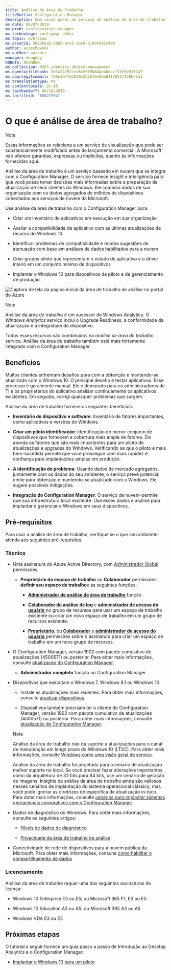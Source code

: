 ```yaml
---
title: Análise de Área de Trabalho
titleSuffix: Configuration Manager
description: Uma visão geral do serviço de análise de área de trabalho integrado com o Configuration Manager.
ms.date: 06/07/2019
ms.prod: configuration-manager
ms.technology: configmgr-other
ms.topic: overview
ms.assetid: 38b2bed2-20dd-4ce1-abc0-219343d2c4b8
author: aczechowski
ms.author: aaroncz
manager: dougeby
ROBOTS: NOINDEX
ms.collection: M365-identity-device-management
ms.openlocfilehash: 8dfa24f92ced6c69f90844e46dccf1df0e93f7a7
ms.sourcegitcommit: 725e1bf7d3250c2b7b7be9da01135517428be7a1
ms.translationtype: MT
ms.contentlocale: pt-BR
ms.lasthandoff: 06/10/2019
ms.locfileid: "66821994"
---
```

# <a name="what-is-desktop-analytics"></a>O que é análise de área de trabalho?

> [!Note]  
> Essas informações se relaciona a um serviço de visualização que pode ser substancialmente modificado antes do lançamento comercial. A Microsoft não oferece garantias, expressas ou implícitas, quanto às informações fornecidas aqui.  

Análise da área de trabalho é um serviço baseado em nuvem que se integra com o Configuration Manager. O serviço fornece insight e inteligência para que você possa tomar decisões mais informadas sobre a preparação de atualização de seus clientes do Windows. Ele combina dados de sua organização com os dados agregados de milhões de dispositivos conectados aos serviços de nuvem da Microsoft.

Use análise da área de trabalho com o Configuration Manager para:  

- Criar um inventário de aplicativos em execução em sua organização  

- Avaliar a compatibilidade de aplicativo com as últimas atualizações de recurso do Windows 10  

- Identificar problemas de compatibilidade e receba sugestões de atenuação com base em análises de dados habilitados para a nuvem  

- Criar grupos piloto que representam o estado de aplicativo e o driver inteiro em um conjunto mínimo de dispositivos  

- Implantar o Windows 10 para dispositivos de piloto e de gerenciamento de produção  

![Captura de tela da página inicial da área de trabalho de análise no portal do Azure](media/portal-home.png)

> [!Note]  
> Análise da área de trabalho é um sucessor do Windows Analytics. O *Windows Analytics* serviço inclui o Upgrade Readiness, a conformidade da atualização e a integridade do dispositivo.
>
> Todos esses recursos são combinados na *análise de área de trabalho* service. Análise da área de trabalho também está mais fortemente integrado com o Configuration Manager.



## <a name="benefits"></a>Benefícios

Muitos clientes enfrentam desafios para com a obtenção e mantendo-se atualizado com o Windows 10. O principal desafio é testar aplicativos. Esse processo é geralmente manual. Ele é demorado para os administradores de TI e os proprietários do aplicativo analisar continuamente os aplicativos existentes. Em seguida, corrigi quaisquer problemas que surgem.

Análise da área de trabalho fornece os seguintes benefícios:

- **Inventário de dispositivo e software**: Inventário de fatores importantes, como aplicativos e versões do Windows.  

- **Criar um piloto identificação**: Identificação do menor conjunto de dispositivos que fornecem a cobertura mais ampla de fatores. Ele aborda os fatores que são mais importantes para um piloto de atualizações e upgrades do Windows. Verificando se que o piloto é mais bem-sucedida permite que você prosseguir com mais rapidez e confiança para implantações amplas em produção.  

- **A identificação do problema**: Usando dados de mercado agregados, juntamente com os dados do seu ambiente, o serviço prevê potencial emite para obtenção e mantendo-se atualizado com o Windows. Ele sugere possíveis mitigações.  

- **Integração do Configuration Manager**: O serviço de nuvem-permite que sua infraestrutura local existente. Use esses dados e análise para implantar e gerenciar o Windows em seus dispositivos.  



## <a name="prerequisites"></a>Pré-requisitos

Para usar a análise de área de trabalho, verifique se o que seu ambiente atenda aos seguintes pré-requisitos.


### <a name="technical"></a>Técnico

- Uma assinatura do Azure Active Directory, com [Administrador Global](https://docs.microsoft.com/azure/active-directory/users-groups-roles/directory-assign-admin-roles#company-administrator) permissões  

    - **Proprietário do espaço de trabalho** ou **Colaborador** permissões **definir seu espaço de trabalho**e as seguintes funções:  

       - [**Administrador de análise de área de trabalho** ](https://docs.microsoft.com/azure/active-directory/users-groups-roles/directory-assign-admin-roles) função.

       - [**Colaborador de análise de log** ](https://docs.microsoft.com/azure/role-based-access-control/built-in-roles#log-analytics-contributor) e [ **administrador de acesso do usuário** ](https://docs.microsoft.com/azure/role-based-access-control/built-in-roles#user-access-administrator) no grupo de recursos para usar um espaço de trabalho existente ou criar um novo espaço de trabalho em um grupo de recursos existente.

        - [**Proprietário**](https://docs.microsoft.com/azure/role-based-access-control/built-in-roles#owner), ou [ **Colaborador** ](https://docs.microsoft.com/azure/role-based-access-control/built-in-roles#contributor) e [ **administrador de acesso do usuário** ](https://docs.microsoft.com/azure/role-based-access-control/built-in-roles#user-access-administrator) permissões sobre o assinatura para criar um espaço de trabalho em um novo grupo de recursos.  

- O Configuration Manager, versão 1902 com pacote cumulativo de atualizações (4500571) ou posterior. Para obter mais informações, consulte [atualização do Configuration Manager](/sccm/desktop-analytics/connect-configmgr#bkmk_hotfix).  

    - **Administrador completo** função no Configuration Manager  

- Dispositivos que executam o Windows 7, Windows 8.1 ou Windows 10  

    - Instale as atualizações mais recentes. Para obter mais informações, consulte [atualizar dispositivos](/sccm/desktop-analytics/enroll-devices#update-devices).  

    - Dispositivos também precisam ter o cliente do Configuration Manager, versão 1902 com pacote cumulativo de atualizações (4500571) ou posterior. Para obter mais informações, consulte [atualização do Configuration Manager](/sccm/desktop-analytics/connect-configmgr#bkmk_hotfix).  

    > [!Note]  
    > Análise da área de trabalho não dá suporte a atualizações para o canal de manutenção em longo prazo do Windows 10 (LTSC). Para obter mais informações, consulte [Windows como uma visão geral do serviço](https://docs.microsoft.com/windows/deployment/update/waas-overview#long-term-servicing-channel).
    >
    > Análise da área de trabalho foi projetado para o cenário de atualização melhor suporte no local. Se você precisar fazer alterações importantes, como da arquitetura de 32 bits para 64 bits, use um cenário de geração de imagens. Insights de análise da área de trabalho ainda são valiosos nesses cenários de implantação do sistema operacional clássico, mas você pode ignorar as diretrizes de específica de atualização in-loco. Para obter mais informações, consulte [cenários para implantar sistemas operacionais corporativos com o Configuration Manager](/sccm/osd/deploy-use/scenarios-to-deploy-enterprise-operating-systems).

- Dados de diagnóstico do Windows. Para obter mais informações, consulte os seguintes artigos:  

    - [Níveis de dados de diagnóstico](/sccm/desktop-analytics/enable-data-sharing#diagnostic-data-levels)  

    - [Privacidade da área de trabalho de análise](/sccm/desktop-analytics/privacy)  

- Conectividade de rede de dispositivos para a nuvem pública da Microsoft. Para obter mais informações, consulte [como habilitar o compartilhamento de dados](/sccm/desktop-analytics/enable-data-sharing)  


### <a name="licensing"></a>Licenciamento

Análise da área de trabalho requer uma das seguintes assinaturas de licença:

- Windows 10 Enterprise E3 ou E5; ou Microsoft 365 F1, E3 ou E5  

- Windows 10 Education A3 ou A5; ou Microsoft 365 A3 ou A5  

- Windows VDA E3 ou E5  




## <a name="next-steps"></a>Próximas etapas

O tutorial a seguir fornece um guia passo a passo de Introdução ao Desktop Analytics e o Configuration Manager:  

- [Implantar o Windows 10 para um piloto](/sccm/desktop-analytics/tutorial-windows10)  
